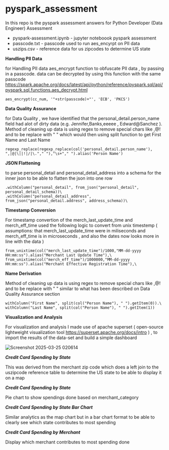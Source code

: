 # pyspark_assessment

In this repo is the pyspark assessment answers for Python Developer (Data Engineer) Assessment
* pyspark-assessment.ipynb - jupyter noteboook pyspark assessment 
* passcode.txt - passcode used to run aes_encyrpt on PII data 
* uszips.csv - reference data for us zipcodes to determine US state



**Handling PII Data**

for Handling PII data aes_encrypt function to obfuscate PII data , by passing in a passcode. data can be decrypted by using this function with the same passcode https://spark.apache.org/docs/latest/api/python/reference/pyspark.sql/api/pyspark.sql.functions.aes_decrypt.html

```
aes_encrypt(cc_num, '"+str(passcode)+"', 'ECB', 'PKCS')
 ```


**Data Quality Assurance**

for Data Quality , we have identified that the personal_detail.person_name field had alot of dirty data  (e.g. Jennifer,Banks,eeeee , Edward@Sanchez ). Method of cleaning up data is using regex to remove special chars like ,@! and to be replace with " " which would then using split function to get First Name and Last Name 

``` 
regexp_replace(regexp_replace(col('personal_detail.person_name'), ",|@|\||!|/|\."," "),"\s+"," ").alias('Person Name')
```


**JSON Flattening**

to parse personal_detail and personal_detail_address into a schema for the inner json to be able to flatten the json into one row 
``` 
.withColumn("personal_detail", from_json("personal_detail", personal_detail_schema))\
.withColumn("personal_detail_address", from_json("personal_detail.address", address_schema))\
```


**Timestamp Conversion**

For timestamp convertion of the merch_last_update_time and merch_eff_time used the following logic to convert from unix timestemp ( assumptions: that merch_last_update_time were in miliseconds and merch_eff_time is in microseconds , and also the dates now looks more in line with the data )
``` 
from_unixtime(col("merch_last_update_time")/1000,"MM-dd-yyyy HH:mm:ss").alias("Merchant Last Update Time"),\
from_unixtime(col("merch_eff_time")/1000000,"MM-dd-yyyy HH:mm:ss").alias("Merchant Effective Registration Time"),\
```


**Name Derivation**

Method of cleaning up data is using regex to remove special chars like ,@! and to be replace with " " similar to what has been described on Data Quality Assurance section 

``` 
withColumn("First Name", split(col("Person Name"), " ").getItem(0)).\
withColumn("Last Name", split(col("Person Name"), " ").getItem(1))
```







**Visualization and Analysis**

For visualization and analysis I made use of apache superset ( open-source lightweight visualization tool https://superset.apache.org/docs/intro ) , to import the results of the data-set and build a simple dashboard 

![Screenshot 2025-03-25 020614](https://github.com/user-attachments/assets/18e61fe0-dd11-486c-ac3b-6fa298140a6a)

***Credit Card Spending by State***

This was derived from the merchant zip code which does a left join to the uszipcode reference table to determine the US state to be able to display it on a map  

***Credit Card Spending by State***

Pie chart to show spendings done based on merchant_category 

***Credit Card Spending by State Bar Chart***

Similar analytics as the map chart but in a bar chart format to be able to clearly see which state contributes to most spending 

***Credit Card Spending by Merchant***

Display which merchant contributes to most spending done 
